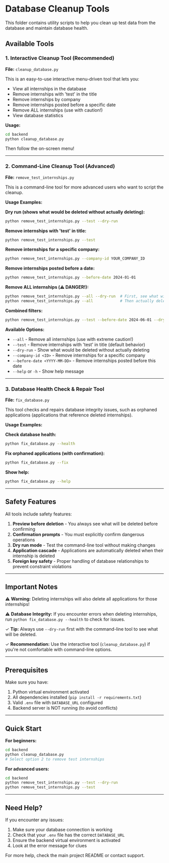 # Database Cleanup Tools

This folder contains utility scripts to help you clean up test data from the database and maintain database health.

## Available Tools

### 1. Interactive Cleanup Tool (Recommended)
**File:** `cleanup_database.py`

This is an easy-to-use interactive menu-driven tool that lets you:
- View all internships in the database
- Remove internships with 'test' in the title
- Remove internships by company
- Remove internships posted before a specific date
- Remove ALL internships (use with caution!)
- View database statistics

**Usage:**
```bash
cd backend
python cleanup_database.py
```

Then follow the on-screen menu!

---

### 2. Command-Line Cleanup Tool (Advanced)
**File:** `remove_test_internships.py`

This is a command-line tool for more advanced users who want to script the cleanup.

**Usage Examples:**

**Dry run (shows what would be deleted without actually deleting):**
```bash
python remove_test_internships.py --test --dry-run
```

**Remove internships with 'test' in title:**
```bash
python remove_test_internships.py --test
```

**Remove internships for a specific company:**
```bash
python remove_test_internships.py --company-id YOUR_COMPANY_ID
```

**Remove internships posted before a date:**
```bash
python remove_test_internships.py --before-date 2024-01-01
```

**Remove ALL internships (⚠️ DANGER!):**
```bash
python remove_test_internships.py --all --dry-run  # First, see what will be deleted
python remove_test_internships.py --all            # Then actually delete
```

**Combined filters:**
```bash
python remove_test_internships.py --test --before-date 2024-06-01 --dry-run
```

**Available Options:**
- `--all` - Remove all internships (use with extreme caution!)
- `--test` - Remove internships with 'test' in title (default behavior)
- `--dry-run` - Show what would be deleted without actually deleting
- `--company-id <ID>` - Remove internships for a specific company
- `--before-date <YYYY-MM-DD>` - Remove internships posted before this date
- `--help` or `-h` - Show help message

---

### 3. Database Health Check & Repair Tool
**File:** `fix_database.py`

This tool checks and repairs database integrity issues, such as orphaned applications (applications that reference deleted internships).

**Usage Examples:**

**Check database health:**
```bash
python fix_database.py --health
```

**Fix orphaned applications (with confirmation):**
```bash
python fix_database.py --fix
```

**Show help:**
```bash
python fix_database.py --help
```

---

## Safety Features

All tools include safety features:

1. **Preview before deletion** - You always see what will be deleted before confirming
2. **Confirmation prompts** - You must explicitly confirm dangerous operations
3. **Dry run mode** - Test the command-line tool without making changes
4. **Application cascade** - Applications are automatically deleted when their internship is deleted
5. **Foreign key safety** - Proper handling of database relationships to prevent constraint violations

---

## Important Notes

⚠️ **Warning:** Deleting internships will also delete all applications for those internships!

⚠️ **Database Integrity:** If you encounter errors when deleting internships, run `python fix_database.py --health` to check for issues.

✓ **Tip:** Always use `--dry-run` first with the command-line tool to see what will be deleted.

✓ **Recommendation:** Use the interactive tool (`cleanup_database.py`) if you're not comfortable with command-line options.

---

## Prerequisites

Make sure you have:
1. Python virtual environment activated
2. All dependencies installed (`pip install -r requirements.txt`)
3. Valid `.env` file with `DATABASE_URL` configured
4. Backend server is NOT running (to avoid conflicts)

---

## Quick Start

**For beginners:**
```bash
cd backend
python cleanup_database.py
# Select option 2 to remove test internships
```

**For advanced users:**
```bash
cd backend
python remove_test_internships.py --test --dry-run
python remove_test_internships.py --test
```

---

## Need Help?

If you encounter any issues:
1. Make sure your database connection is working
2. Check that your `.env` file has the correct `DATABASE_URL`
3. Ensure the backend virtual environment is activated
4. Look at the error message for clues

For more help, check the main project README or contact support.
